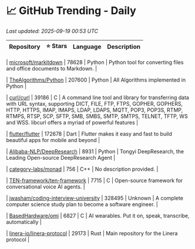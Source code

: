 # 📈 GitHub Trending - Daily

_Last updated: 2025-09-19 00:53 UTC_

| Repository | ⭐ Stars | Language | Description |
|------------|--------:|----------|-------------|

| [microsoft/markitdown](https://github.com/microsoft/markitdown) | 78628 | Python | Python tool for converting files and office documents to Markdown. |

| [TheAlgorithms/Python](https://github.com/TheAlgorithms/Python) | 207600 | Python | All Algorithms implemented in Python |

| [curl/curl](https://github.com/curl/curl) | 39186 | C | A command line tool and library for transferring data with URL syntax, supporting DICT, FILE, FTP, FTPS, GOPHER, GOPHERS, HTTP, HTTPS, IMAP, IMAPS, LDAP, LDAPS, MQTT, POP3, POP3S, RTMP, RTMPS, RTSP, SCP, SFTP, SMB, SMBS, SMTP, SMTPS, TELNET, TFTP, WS and WSS. libcurl offers a myriad of powerful features |

| [flutter/flutter](https://github.com/flutter/flutter) | 172678 | Dart | Flutter makes it easy and fast to build beautiful apps for mobile and beyond |

| [Alibaba-NLP/DeepResearch](https://github.com/Alibaba-NLP/DeepResearch) | 8931 | Python | Tongyi DeepResearch, the Leading Open-source DeepResearch Agent |

| [category-labs/monad](https://github.com/category-labs/monad) | 756 | C++ | No description provided. |

| [TEN-framework/ten-framework](https://github.com/TEN-framework/ten-framework) | 7715 | C | Open-source framework for conversational voice AI agents. |

| [jwasham/coding-interview-university](https://github.com/jwasham/coding-interview-university) | 328495 | Unknown | A complete computer science study plan to become a software engineer. |

| [BasedHardware/omi](https://github.com/BasedHardware/omi) | 6827 | C | AI wearables. Put it on, speak, transcribe, automatically |

| [linera-io/linera-protocol](https://github.com/linera-io/linera-protocol) | 29173 | Rust | Main repository for the Linera protocol |
